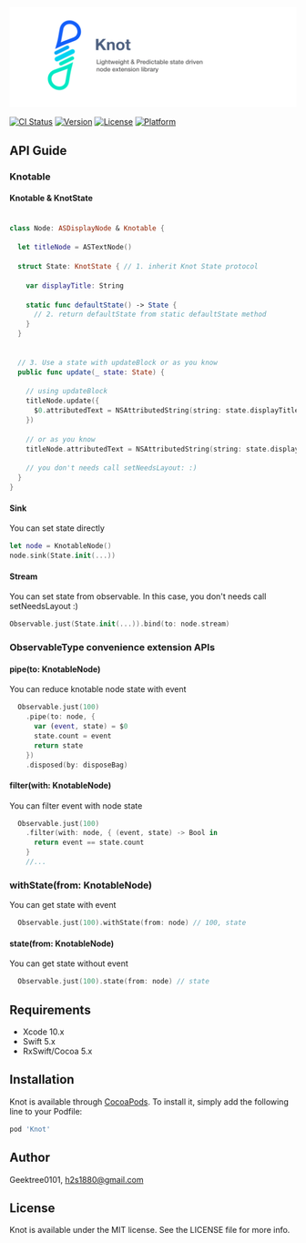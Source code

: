 <img src="https://github.com/GeekTree0101/Knot/blob/master/screenshot/banner.png" />

[![CI Status](https://img.shields.io/travis/Geektree0101/Knot.svg?style=flat)](https://travis-ci.org/Geektree0101/Knot)
[![Version](https://img.shields.io/cocoapods/v/Knot.svg?style=flat)](https://cocoapods.org/pods/Knot)
[![License](https://img.shields.io/cocoapods/l/Knot.svg?style=flat)](https://cocoapods.org/pods/Knot)
[![Platform](https://img.shields.io/cocoapods/p/Knot.svg?style=flat)](https://cocoapods.org/pods/Knot)

## API Guide

### Knotable


#### Knotable & KnotState
```swift

class Node: ASDisplayNode & Knotable {

  let titleNode = ASTextNode()
   
  struct State: KnotState { // 1. inherit Knot State protocol
  
    var displayTitle: String
  
    static func defaultState() -> State {
      // 2. return defaultState from static defaultState method
    }
  }
  

  // 3. Use a state with updateBlock or as you know
  public func update(_ state: State) {
    
    // using updateBlock
    titleNode.update({
      $0.attributedText = NSAttributedString(string: state.displayTitle)
    })
    
    // or as you know
    titleNode.attributedText = NSAttributedString(string: state.displayTitle)
    
    // you don't needs call setNeedsLayout: :)
  }
}
```

#### Sink
You can set state directly
```swift
let node = KnotableNode()
node.sink(State.init(...))
```

#### Stream
You can set state from observable. In this case, you don't needs call setNeedsLayout :)
```swift
Observable.just(State.init(...)).bind(to: node.stream)
```

### ObservableType convenience extension APIs

#### pipe(to: KnotableNode)
You can reduce knotable node state with event
```swift
  Observable.just(100)
    .pipe(to: node, {
      var (event, state) = $0
      state.count = event
      return state
    })
    .disposed(by: disposeBag)
```
  
#### filter(with: KnotableNode)
You can filter event with node state
```swift
  Observable.just(100)
    .filter(with: node, { (event, state) -> Bool in
      return event == state.count
    }
    //...
 ```
 
### withState(from: KnotableNode)
You can get state with event
```swift
  Observable.just(100).withState(from: node) // 100, state
```

#### state(from: KnotableNode)
You can get state without event
```swift
  Observable.just(100).state(from: node) // state
```

## Requirements
- Xcode 10.x
- Swift 5.x
- RxSwift/Cocoa 5.x

## Installation

Knot is available through [CocoaPods](https://cocoapods.org). To install
it, simply add the following line to your Podfile:

```ruby
pod 'Knot'
```

## Author

Geektree0101, h2s1880@gmail.com

## License

Knot is available under the MIT license. See the LICENSE file for more info.
